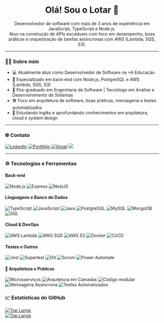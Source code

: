 <h1 align="center">Olá! Sou o Lotar 👋</h1>

<p align="center">
Desenvolvedor de software com mais de 3 anos de experiência em JavaScript, TypeScript e Node.js.<br>
Atuo na construção de APIs escaláveis com foco em desempenho, boas práticas e orquestração de tarefas assíncronas com AWS (Lambda, SQS, S3).
</p>

---

### 👨‍💻 Sobre mim

- 💻 Atualmente atuo como Desenvolvedor de Software na +A Educação
- 🚀 Especializado em back-end com Node.js, PostgreSQL e AWS (Lambda, SQS, S3)
- 🧠 Pós-graduado em Engenharia de Software | Tecnólogo em Análise e Desenvolvimento de Sistemas
- 🛠️ Foco em arquitetura de software, boas práticas, mensageria e testes automatizados
- 🌱 Estudando inglês e aprofundando conhecimentos em arquitetura, cloud e system design

---

### 🌐 Contato

[![LinkedIn](https://img.shields.io/badge/-LinkedIn-blue?style=flat&logo=linkedin&logoColor=white)](https://www.linkedin.com/in/lucaslotar/)
[![Portfólio](https://img.shields.io/badge/-Portfólio-0A0A0A?style=flat&logo=site&logoColor=white)](https://lotar.dev.br)
[![Gmail](https://img.shields.io/badge/-Gmail-c14438?style=flat&logo=Gmail&logoColor=white)](mailto:amaral.lucas.lotar@gmail.com)
![](https://komarev.com/ghpvc/?username=Lotar-lucas)

---

### ⚙️ Tecnologias e Ferramentas

#### **Back-end**
![Node.js](https://img.shields.io/badge/Node.js-43853D?style=for-the-badge&logo=node.js&logoColor=white)
![Express](https://img.shields.io/badge/Express.js-000000?style=for-the-badge&logo=express&logoColor=white)
![NestJS](https://img.shields.io/badge/NestJS-E0234E?style=for-the-badge&logo=nestjs&logoColor=white)

#### **Linguagens e Banco de Dados**
![TypeScript](https://img.shields.io/badge/TypeScript-3178C6?style=for-the-badge&logo=typescript&logoColor=white)
![JavaScript](https://img.shields.io/badge/JavaScript-F7DF1E?style=for-the-badge&logo=javascript&logoColor=black)
![Java](https://img.shields.io/badge/Java-007396?style=for-the-badge&logo=openjdk&logoColor=white)
![PostgreSQL](https://img.shields.io/badge/PostgreSQL-336791?style=for-the-badge&logo=postgresql&logoColor=white)
![MySQL](https://img.shields.io/badge/MySQL-4479A1?style=for-the-badge&logo=mysql&logoColor=white)
![MongoDB](https://img.shields.io/badge/MongoDB-4DB33D?style=for-the-badge&logo=mongodb&logoColor=white)
![SQL](https://img.shields.io/badge/SQL-CC2927?style=for-the-badge&logo=databricks&logoColor=white)

#### **Cloud & DevOps**
![AWS Lambda](https://img.shields.io/badge/AWS_Lambda-FF9900?style=for-the-badge&logo=amazon-aws&logoColor=white)
![AWS SQS](https://img.shields.io/badge/AWS_SQS-FF4F8B?style=for-the-badge&logo=amazon-aws&logoColor=white)
![AWS S3](https://img.shields.io/badge/AWS_S3-569A31?style=for-the-badge&logo=amazon-aws&logoColor=white)
![Docker](https://img.shields.io/badge/Docker-2496ED?style=for-the-badge&logo=docker&logoColor=white)
![CI/CD](https://img.shields.io/badge/CI/CD-0A0A0A?style=for-the-badge&logo=githubactions&logoColor=white)

#### **Testes e Outros**
![Jest](https://img.shields.io/badge/Jest-C21325?style=for-the-badge&logo=jest&logoColor=white)
![Supertest](https://img.shields.io/badge/Supertest-000000?style=for-the-badge&logo=mocha&logoColor=white)
![Git](https://img.shields.io/badge/Git-F05032?style=for-the-badge&logo=git&logoColor=white)
![Scrum](https://img.shields.io/badge/Scrum-6DB33F?style=for-the-badge&logo=trello&logoColor=white)
![Power Automate](https://img.shields.io/badge/Power_Automate-0066FF?style=for-the-badge&logo=microsoft&logoColor=white)

#### 🧱 Arquitetura e Práticas
![Microsserviços](https://img.shields.io/badge/Microsserviços-FF6F00?style=for-the-badge&logo=serverless&logoColor=white)
![Arquitetura em Camadas](https://img.shields.io/badge/Arquitetura%20em%20Camadas-2C5282?style=for-the-badge)
![Código modular](https://img.shields.io/badge/Código%20Modular-805AD5?style=for-the-badge)
![Mensageria Assíncrona](https://img.shields.io/badge/Mensageria%20Assíncrona-FF4081?style=for-the-badge)
![Testes Automatizados](https://img.shields.io/badge/Testes%20Automatizados-2196F3?style=for-the-badge)

### 📈 Estatísticas do GitHub

[![Top Langs](https://github-readme-stats.vercel.app/api/top-langs/?username=Lotar-lucas&layout=donut&show_icons=true&theme=holi&hide=html,css,ejs&langs_count=4)](https://github.com/anuraghazra/github-readme-stats)
<br>
[![Top Langs](https://github-readme-stats.vercel.app/api?username=Lotar-lucas&show_icons=true&theme=holi)](https://github.com/anuraghazra/github-readme-stats)

